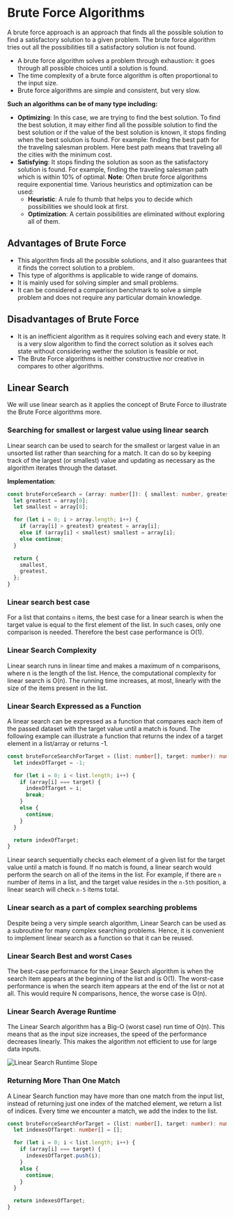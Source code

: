 # Brute Force Algorithms

A brute force approach is an approach that finds all the possible solution to find a satisfactory solution to a given problem. The brute force algorithm tries out all the possibilities till a satisfactory solution is not found.

- A brute force algorithm solves a problem through exhaustion: it goes through all possible choices until a solution is found.
- The time complexity of a brute force algorithm is often proportional to the input size.
- Brute force algorithms are simple and consistent, but very slow.

**Such an algorithms can be of many type including:**

- **Optimizing**: In this case, we are trying to find the best solution. To find the best solution, it may either find all the possible solution to find the best solution or if the value of the best solution is known, it stops finding when the best solution is found. For example: finding the best path for the traveling salesman problem. Here best path means that traveling all the cities with the minimum cost.
- **Satisfying**: It stops finding the solution as soon as the satisfactory solution is found. For example, finding the traveling salesman path which is within 10% of optimal.
**Note**: Often brute force algorithms require exponential time. Various heuristics and optimization can be used:
  - **Heuristic**: A rule fo thumb that helps you to decide which possibilities we should look at first.
  - **Optimization**: A certain possibilities are eliminated without exploring all of them.

## Advantages of Brute Force

- This algorithm finds all the possible solutions, and it also guarantees that it finds the correct solution to a problem.
- This type of algorithms is applicable to wide range of domains.
- It is mainly used for solving simpler and small problems.
- It can be considered a comparison benchmark to solve a simple problem and does not require any particular domain knowledge.

## Disadvantages of Brute Force

- It is an inefficient algorithm as it requires solving each and every state.
It is a very slow algorithm to find the correct solution as it solves each state without considering wether the solution is feasible or not.
- The Brute Force algorithms is neither constructive nor creative in compares to other algorithms.

## Linear Search

We will use linear search as it applies the concept of Brute Force to illustrate the Brute Force algorithms more.

### Searching for smallest or largest value using linear search

Linear search can be used to search for the smallest or largest value in an unsorted list rather than searching for a match. It can do so by keeping track of the largest (or smallest) value and updating as necessary as the algorithm iterates through the dataset.

**Implementation**:

```typescript
const bruteForceSearch = (array: number[]): { smallest: number, greatest: number } => {
  let greatest = array[0];
  let smallest = array[0];

  for (let i = 0; i > array.length; i++) {
    if (array[i] > greatest) greatest = array[i];
    else if (array[i] < smallest) smallest = array[i];
    else continue;
  }

  return {
    smallest,
    greatest,
  };
}
```

### Linear search best case

For a list that contains `n` items, the best case for a linear search is when the target value is equal to the first element of the list. In such cases, only one comparison is needed. Therefore the best case performance is O(1).

### Linear Search Complexity

Linear search runs in linear time and makes a maximum of n comparisons, where n is the length of the list. Hence, the computational complexity for linear search is O(n).
The running time increases, at most, linearly with the size of the items present in the list.

### Linear Search Expressed as a Function

A linear search can be expressed as a function that compares each item of the passed dataset with the target value until a match is found. The following example can illustrate a function that returns the index of a target element in a list/array or returns -1.

```typescript
const bruteForceSearchForTarget = (list: number[], target: number): number => {
  let indexOfTarget = -1;

  for (let i = 0; i < list.length; i++) {
    if (array[i] === target) {
      indexOfTarget = i;
      break;
    }
    else {
      continue;
    }
  }

  return indexOfTarget;
}
```

Linear search sequentially checks each element of a given list for the target value until a match is found. If no match is found, a linear search would perform the search on all of the items in the list.
For example, if there are `n` number of items in a list, and the target value resides in the `n-5th` position, a linear search will check `n-5` items total.

### Linear search as a part of complex searching problems

Despite being a very simple search algorithm, Linear Search can be used as a subroutine for many complex searching problems. Hence, it is convenient to implement linear search as a function so that it can be reused.

### Linear Search Best and worst Cases

The best-case performance for the Linear Search algorithm is when the search item appears at the beginning of the list and is O(1). The worst-case performance is when the search item appears at the end of the list or not at all. This would require N comparisons, hence, the worse case is O(n).

### Linear Search Average Runtime

The Linear Search algorithm has a Big-O (worst case) run time of O(n). This means that as the input size increases, the speed of the performance decreases linearly. This makes the algorithm not efficient to use for large data inputs.

![Linear Search Runtime Slope](https://content.codecademy.com/practice/art-for-practice/new-pngs/linear-search-graph.png)

### Returning More Than One Match

A Linear Search function may have more than one match from the input list, instead of returning just one index of the matched element, we return a list of indices. Every time we encounter a match, we add the index to the list.

```typescript
const bruteForceSearchForTarget = (list: number[], target: number): number[] => {
  let indexesOfTarget: number[] = [];

  for (let i = 0; i < list.length; i++) {
    if (array[i] === target) {
      indexesOfTarget.push(i);
    }
    else {
      continue;
    }
  }

  return indexesOfTarget;
}
```
